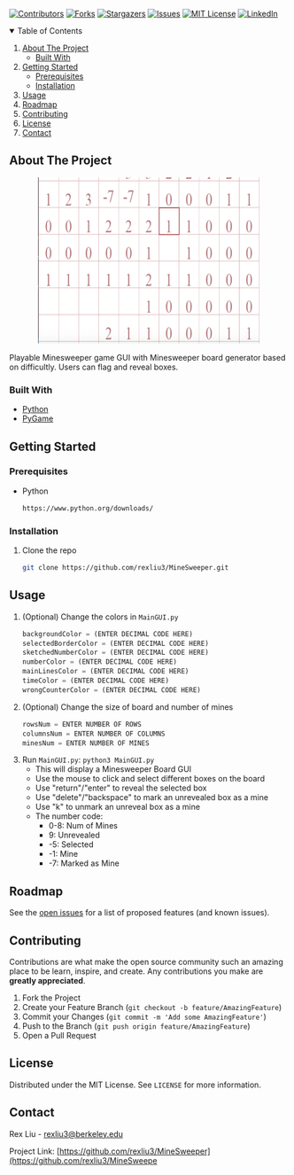 [![Contributors][contributors-shield]][contributors-url]
[![Forks][forks-shield]][forks-url]
[![Stargazers][stars-shield]][stars-url]
[![Issues][issues-shield]][issues-url]
[![MIT License][license-shield]][license-url]
[![LinkedIn][linkedin-shield]][linkedin-url]

<!-- TABLE OF CONTENTS -->
<details open="open">
  <summary>Table of Contents</summary>
  <ol>
    <li>
      <a href="#about-the-project">About The Project</a>
      <ul>
        <li><a href="#built-with">Built With</a></li>
      </ul>
    </li>
    <li>
      <a href="#getting-started">Getting Started</a>
      <ul>
        <li><a href="#prerequisites">Prerequisites</a></li>
        <li><a href="#installation">Installation</a></li>
      </ul>
    </li>
    <li><a href="#usage">Usage</a></li>
    <li><a href="#roadmap">Roadmap</a></li>
    <li><a href="#contributing">Contributing</a></li>
    <li><a href="#license">License</a></li>
    <li><a href="#contact">Contact</a></li>
  </ol>
</details>


<!-- ABOUT THE PROJECT -->
## About The Project
<p align="center">
  <img width="400" height="300" src="images/screenshot.png">
</p>

Playable Minesweeper game GUI with Minesweeper board generator based on difficultly. Users can flag and reveal boxes.


### Built With
* [Python](https://www.python.org/)
* [PyGame](https://www.pygame.org/)


## Getting Started
### Prerequisites
* Python
  ```sh
  https://www.python.org/downloads/
  ```

### Installation
1. Clone the repo
   ```sh
   git clone https://github.com/rexliu3/MineSweeper.git
   ```


<!-- USAGE EXAMPLES -->
## Usage
1. (Optional) Change the colors in ```MainGUI.py```
   ```py
   backgroundColor = (ENTER DECIMAL CODE HERE)
   selectedBorderColor = (ENTER DECIMAL CODE HERE)
   sketchedNumberColor = (ENTER DECIMAL CODE HERE)
   numberColor = (ENTER DECIMAL CODE HERE)
   mainLinesColor = (ENTER DECIMAL CODE HERE)
   timeColor = (ENTER DECIMAL CODE HERE)
   wrongCounterColor = (ENTER DECIMAL CODE HERE)
   ```
2. (Optional) Change the size of board and number of mines
   ```py
   rowsNum = ENTER NUMBER OF ROWS
   columnsNum = ENTER NUMBER OF COLUMNS
   minesNum = ENTER NUMBER OF MINES
   ```
4. Run `MainGUI.py`: ```python3 MainGUI.py```
   * This will display a Minesweeper Board GUI
   * Use the mouse to click and select different boxes on the board
   * Use "return"/"enter" to reveal the selected box
   * Use "delete"/"backspace" to mark an unrevealed box as a mine
   * Use "k" to unmark an unreveal box as a mine
   * The number code:
     * 0-8: Num of Mines
     * 9: Unrevealed
     * -5: Selected
     * -1: Mine
     * -7: Marked as Mine


<!-- ROADMAP -->
## Roadmap
See the [open issues](https://github.com/rexliu3/MineSweeper/issues) for a list of proposed features (and known issues).


<!-- CONTRIBUTING -->
## Contributing
Contributions are what make the open source community such an amazing place to be learn, inspire, and create. Any contributions you make are **greatly appreciated**.

1. Fork the Project
2. Create your Feature Branch (`git checkout -b feature/AmazingFeature`)
3. Commit your Changes (`git commit -m 'Add some AmazingFeature'`)
4. Push to the Branch (`git push origin feature/AmazingFeature`)
5. Open a Pull Request


<!-- LICENSE -->
## License
Distributed under the MIT License. See `LICENSE` for more information.


<!-- CONTACT -->
## Contact
Rex Liu - rexliu3@berkeley.edu

Project Link: [https://github.com/rexliu3/MineSweeper](https://github.com/rexliu3/MineSweepe


[contributors-shield]: https://img.shields.io/github/contributors/rexliu3/MineSweeper?style=for-the-badge
[contributors-url]: https://github.com/rexliu3/MineSweeper/graphs/contributors
[forks-shield]: https://img.shields.io/github/forks/rexliu3/MineSweeper?style=for-the-badge
[forks-url]: https://github.com/rexliu3/MineSweeper/network/members
[stars-shield]: https://img.shields.io/github/stars/rexliu3/MineSweeper?style=for-the-badge
[stars-url]: https://github.com/rexliu3/MineSweeper/stargazers
[issues-shield]: https://img.shields.io/github/issues/rexliu3/MineSweeper?style=for-the-badge
[issues-url]: https://github.com/rexliu3/MineSweeper/issues
[license-shield]: https://img.shields.io/github/license/othneildrew/Best-README-Template.svg?style=for-the-badge
[license-url]: https://github.com/rexliu3/MineSweeper/blob/master/LICENSE.txt
[linkedin-shield]: https://img.shields.io/badge/-LinkedIn-black.svg?style=for-the-badge&logo=linkedin&colorB=555
[linkedin-url]: https://linkedin.com/in/rexliu3 
